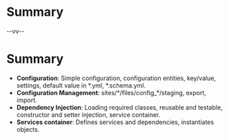 # Summary

--vv--

# Summary
- **Configuration**: Simple configuration, configuration entities, key/value, settings, default value in *.yml, *.schema.yml.
- **Configuration Management**: sites/\*/files/config_\*/staging, export, import.
- **Dependency Injection**: Loading required classes, reusable and testable, constructor and setter injection, service container.
- **Services container**: Defines services and dependencies, instantiates objects. 
